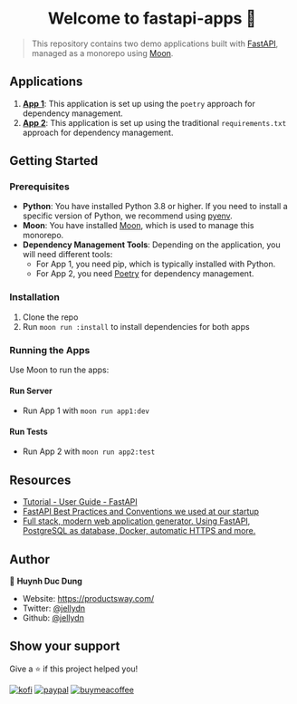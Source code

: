 <h1 align="center">Welcome to fastapi-apps 👋</h1>

> This repository contains two demo applications built with [FastAPI](https://fastapi.tiangolo.com), managed as a monorepo using [Moon](https://moonrepo.dev).

## Applications

1. **[App 1](./apps/app1/README.md)**: This application is set up using the `poetry` approach for dependency management.
2. **[App 2](./apps/app2/README.md)**: This application is set up using the traditional `requirements.txt` approach for dependency management.

## Getting Started

### Prerequisites

- **Python**: You have installed Python 3.8 or higher. If you need to install a specific version of Python, we recommend using [pyenv](https://github.com/pyenv/pyenv).
- **Moon**: You have installed [Moon](https://moonrepo.dev/), which is used to manage this monorepo.
- **Dependency Management Tools**: Depending on the application, you will need different tools:
  - For App 1, you need pip, which is typically installed with Python.
  - For App 2, you need [Poetry](https://python-poetry.org) for dependency management.

### Installation

1. Clone the repo
2. Run `moon run :install` to install dependencies for both apps

### Running the Apps

Use Moon to run the apps:

#### Run Server

- Run App 1 with `moon run app1:dev`

#### Run Tests

- Run App 2 with `moon run app2:test`

## Resources

- [Tutorial - User Guide - FastAPI](https://fastapi.tiangolo.com/tutorial/)
- [FastAPI Best Practices and Conventions we used at our startup](https://github.com/zhanymkanov/fastapi-best-practices)
- [Full stack, modern web application generator. Using FastAPI, PostgreSQL as database, Docker, automatic HTTPS and more.](https://github.com/tiangolo/full-stack-fastapi-postgresql)

## Author

👤 **Huynh Duc Dung**

- Website: https://productsway.com/
- Twitter: [@jellydn](https://twitter.com/jellydn)
- Github: [@jellydn](https://github.com/jellydn)

## Show your support

Give a ⭐️ if this project helped you!

[![kofi](https://img.shields.io/badge/Ko--fi-F16061?style=for-the-badge&logo=ko-fi&logoColor=white)](https://ko-fi.com/dunghd)
[![paypal](https://img.shields.io/badge/PayPal-00457C?style=for-the-badge&logo=paypal&logoColor=white)](https://paypal.me/dunghd)
[![buymeacoffee](https://img.shields.io/badge/Buy_Me_A_Coffee-FFDD00?style=for-the-badge&logo=buy-me-a-coffee&logoColor=black)](https://www.buymeacoffee.com/dunghd)
